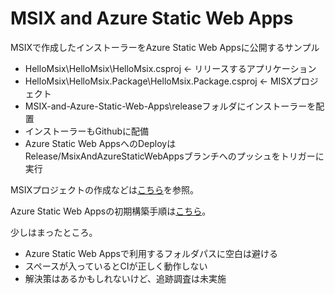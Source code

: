 # MSIX and Azure Static Web Apps

MSIXで作成したインストーラーをAzure Static Web Appsに公開するサンプル

- HelloMsix\HelloMsix\HelloMsix.csproj <- リリースするアプリケーション
- HelloMsix\HelloMsix.Package\HelloMsix.Package.csproj <- MISXプロジェクト
- MSIX-and-Azure-Static-Web-Apps\releaseフォルダにインストーラーを配置
- インストーラーもGithubに配備
- Azure Static Web AppsへのDeployはRelease/MsixAndAzureStaticWebAppsブランチへのプッシュをトリガーに実行

MSIXプロジェクトの作成などは[こちら](https://docs.microsoft.com/ja-jp/windows/apps/desktop/modernize/modernize-wpf-tutorial-5)を参照。

Azure Static Web Appsの初期構築手順は[こちら](https://docs.microsoft.com/ja-jp/azure/static-web-apps/getting-started?tabs=angular)。

少しはまったところ。

- Azure Static Web Appsで利用するフォルダパスに空白は避ける
- スペースが入っているとCIが正しく動作しない
- 解決策はあるかもしれないけど、追跡調査は未実施